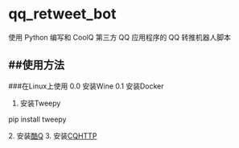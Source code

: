# qq_retweet_bot
使用 Python 编写和 CoolQ 第三方 QQ 应用程序的 QQ 转推机器人脚本

##使用方法
---
###在Linux上使用
0.0 安装Wine
0.1 安装Docker

1. 安装Tweepy
<p>pip install tweepy</p>
2. 安装<a href="https://cqp.cc/">酷Q</a>
3. 安装<a href="https://cqhttp.cc/">CQHTTP</a>
